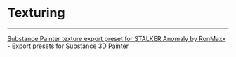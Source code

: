 # Texturing

___

[Substance Painter texture export preset for STALKER Anomaly by RonMaxx](https://github.com/RonMaxx/subpaintanomaly-export-presets) - Export presets for Substance 3D Painter
